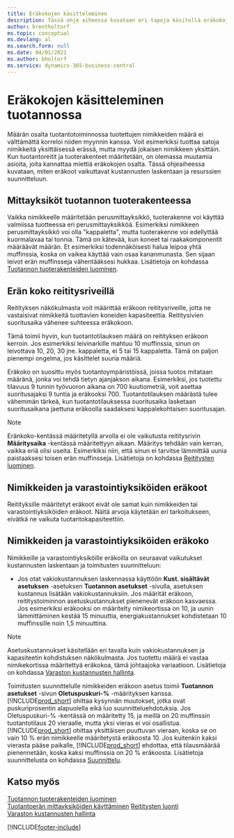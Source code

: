 ```yaml
---
title: Eräkokojen käsitteleminen
description: Tässä ohje aiheessa kuvataan eri tapoja käsitellä eräkokoja.
author: brentholtorf
ms.topic: conceptual
ms.devlang: al
ms.search.form: null
ms.date: 04/01/2021
ms.author: bholtorf
ms.service: dynamics-365-business-central
---
```


# <a name="handling-lot-sizes-in-production"></a>Eräkokojen käsitteleminen tuotannossa
Määrän osalta tuotantotoiminnossa tuotettujen nimikkeiden määrä ei välttämättä korreloi niiden myynnin kanssa. Voit esimerkiksi tuottaa satoja nimikkeitä yksittäisessä erässä, mutta myydä jokaisen nimikkeen yksittäin. Kun tuotantoreitit ja tuoterakenteet määritetään, on olemassa muutamia asioita, joita kannattaa miettiä eräkokojen osalta. Tässä ohjeaiheessa kuvataan, miten eräkoot vaikuttavat kustannusten laskentaan ja resurssien suunnitteluun.

## <a name="units-of-measure-in-production-bill-of-materials"></a>Mittayksiköt tuotannon tuoterakenteessa
Vaikka nimikkeelle määritetään perusmittayksikkö, tuoterakenne voi käyttää valmiissa tuotteessa eri perusmittayksikköä. Esimerkiksi nimikkeen perusmittayksikkö voi olla "kappaletta", mutta tuoterakenne voi edellyttää kuormalavaa tai tonnia. Tämä on kätevää, kun koneet tai raakakomponentit määräävät määrän. Et esimerkiksi todennäköisesti halua leipoa yhtä muffinssia, koska on vaikea käyttää vain osaa kananmunasta. Sen sijaan leivot erän muffinsseja vähentääksesi hukkaa. Lisätietoja on kohdassa [Tuotannon tuoterakenteiden luominen](production-how-to-create-production-boms.md).

## <a name="lot-size-on-routing-lines"></a>Erän koko reititysriveillä
Reitityksen näkökulmasta voit määrittää eräkoon reititysriveille, jotta ne vastaisivat nimikkeitä tuottavien koneiden kapasiteettia. Reititysivien suoritusaika vähenee suhteessa eräkokoon. 

Tämä toimii hyvin, kun tuotantotilauksen määrä on reitityksen eräkoon kerroin. Jos esimerkiksi leivinarkille mahtuu 10 muffinssia, sinun on leivottava 10, 20, 30 jne. kappaletta, ei 5 tai 15 kappaletta.  Tämä on paljon pienempi ongelma, jos käsittelet suuria määriä.

Eräkoko on suosittu myös tuotantoympäristöissä, joissa tuotos mitataan määränä, jonka voi tehdä tietyn ajanjakson aikana. Esimerkiksi, jos tuotettu tilavuus 9 tunnin työvuoron aikana on 700 kuutiometriä, voit asettaa suoritusajaksi 9 tuntia ja eräkooksi 700.
Tuotantotilauksen määrästä tulee vähemmän tärkeä, kun tuotantotilauksessa suoritusaika lasketaan suoritusaikana jaettuna eräkoolla saadaksesi kappalekohtaisen suoritusajan.
 
> [!NOTE]
> Eränkoko-kentässä määritetyllä arvolla ei ole vaikutusta reititysrivin **Määritysaika** -kentässä määritettyyn aikaan. Määritys tehdään vain kerran, vaikka eriä olisi useita. Esimerkiksi niin, että sinun ei tarvitse lämmittää uunia paistaaksesi toisen erän muffinsseja. Lisätietoja on kohdassa [Reititysten luominen](production-how-to-create-routings.md).

## <a name="lot-sizes-for-items-and-stockkeeping-units"></a>Nimikkeiden ja varastointiyksiköiden eräkoot
Reitityksille määritetyt eräkoot eivät ole samat kuin nimikkeiden tai varastointiyksiköiden eräkoot. Näitä arvoja käytetään eri tarkoitukseen, eivätkä ne vaikuta tuotantokapasiteettiin. 

## <a name="lot-size-on-item-and-stockkeeping-units"></a>Nimikkeiden ja varastointiyksiköiden eräkoko
Nimikkeille ja varastointiyksiköille eräkoilla on seuraavat vaikutukset kustannusten laskentaan ja toimitusten suunnitteluun:

* Jos otat vakiokustannuksen laskennassa käyttöön **Kust. sisältävät asetuksen** -asetuksen **Tuotannon asetukset** -sivulla, asetuksen kustannus lisätään vakiokustannuksiin. Jos määrität eräkoon, reititystoiminnon asetuskustannukset pienenevät eräkoon kasvaessa. Jos esimerkiksi eräkooksi on määritelty nimikeortissa on 10, ja uunin lämmittäminen kestää 15 minuuttia, energiakustannukset kohdistetaan 10 muffinssille noin 1,5 minuuttina. 

> [!NOTE]
> Asetuskustannukset käsitellään eri tavalla kuin vakiokustannuksen ja kapasiteetin kohdistuksen näkökulmasta. Jos tuotettu määrä ei vastaa nimikekortissa määritettyä eräkokoa, tämä johtaajoka variaatioon. Lisätietoja on kohdassa [Varaston kustannusten hallinta](finance-manage-inventory-costs.md). <!--not sure that I got this part right seems to repeat the first example.-->

Toimitusten suunnittelulle nimikkeiden eräkoon asetus toimii **Tuotannon asetukset** -sivun **Oletuspuskuri-%** -määrityksen kanssa. [!INCLUDE[prod_short](includes/prod_short.md)] ohittaa kysynnän muutokset, jotka ovat puskuriprosentin alapuolella eikä luo suunnitteluehdotuksia. Jos Oletuspuskuri-% -kentässä on määritetty 15, ja meillä on 20 muffinssin tuotantotilaus 20 vieraalle, mutta yksi vieras ei voi osallistua. [!INCLUDE[prod_short](includes/prod_short.md)] ohittaa yksittäisen puuttuvan vieraan, koska se on vain 10 % erän nimikkeelle määritetystä eräkoosta 10. Jos kuitenkin kaksi vierasta pääse paikalle, [!INCLUDE[prod_short](includes/prod_short.md)] ehdottaa, että tilausmäärää pienennetään, koska kaksi muffinssia on 20 % eräkoosta. Lisätietoja suunnittelusta on kohdassa [Suunnittelu](production-planning.md).

## <a name="see-also"></a>Katso myös
[Tuotannon tuoterakenteiden luominen](production-how-to-create-production-boms.md)  
[Tuotantoerän mittayksiköiden käyttäminen](production-how-to-use-the-manufacturing-batch-unit-of-measure.md)
[Reititysten luonti](production-how-to-create-routings.md)  
[Varaston kustannusten hallinta](finance-manage-inventory-costs.md)


[!INCLUDE[footer-include](includes/footer-banner.md)]
